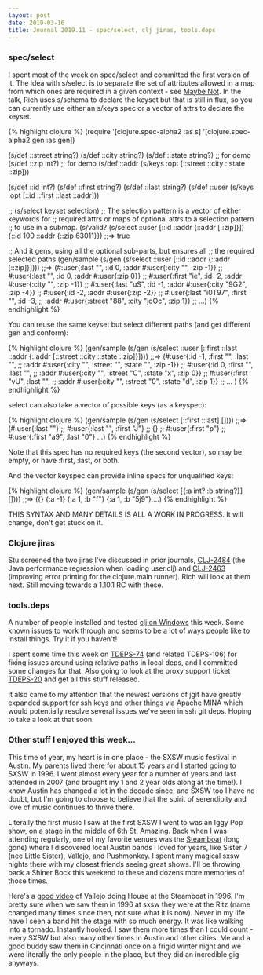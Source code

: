 ```yaml
---
layout: post
date: 2019-03-16
title: Journal 2019.11 - spec/select, clj jiras, tools.deps
---
```


### spec/select

I spent most of the week on spec/select and committed the first version of it. The idea with s/select is to separate the set of attributes allowed in a map from which ones are required in a given context - see [Maybe Not](https://github.com/matthiasn/talk-transcripts/blob/master/Hickey_Rich/MaybeNot.md). In the talk, Rich uses s/schema to declare the keyset but that is still in flux, so you can currently use either an s/keys spec or a vector of attrs to declare the keyset.

{% highlight clojure %}
(require '[clojure.spec-alpha2 :as s] 
         '[clojure.spec-alpha2.gen :as gen])

(s/def ::street string?)
(s/def ::city string?)
(s/def ::state string?) ;; for demo
(s/def ::zip int?)      ;; for demo
(s/def ::addr (s/keys :opt [::street ::city ::state ::zip]))

(s/def ::id int?)
(s/def ::first string?)
(s/def ::last string?)
(s/def ::user (s/keys :opt [::id ::first ::last ::addr]))

;; (s/select keyset selection)
;; The selection pattern is a vector of either keywords for 
;; required attrs or maps of optional attrs to a selection pattern
;; to use in a submap.
(s/valid? (s/select ::user [::id ::addr {::addr [::zip]}]) 
          {::id 100 ::addr {::zip 63011}})
;;=> true

;; And it gens, using all the optional sub-parts, but ensures all
;; the required selected paths
(gen/sample (s/gen (s/select ::user [::id ::addr {::addr [::zip]}])))
;;=> (#:user{:last "", :id 0, :addr #:user{:city "", :zip -1}}
;;    #:user{:last "", :id 0, :addr #:user{:zip 0}}
;;    #:user{:first "ie", :id -2, :addr #:user{:city "", :zip -1}}
;;    #:user{:last "uS", :id -1, :addr #:user{:city "9G2", :zip -4}}
;;    #:user{:id -2, :addr #:user{:zip -2}}
;;    #:user{:last "i0T97", :first "", :id -3, 
;;           :addr #:user{:street "88", :city "joOc", :zip 1}}
;;    ...)
{% endhighlight %}

You can reuse the same keyset but select different paths
(and get different gen and conform):

{% highlight clojure %}
(gen/sample
  (s/gen
    (s/select ::user [::first ::last ::addr
                      {::addr [::street ::city ::state ::zip]}])))
;;=> (#:user{:id -1, :first "", :last "",
;;           :addr #:user{:city "", :street "", :state "", :zip -1}}
;;    #:user{:id 0, :first "", :last "",
;;           :addr #:user{:city "", :street "C", :state "x", :zip 0}}
;;    #:user{:first "vU", :last "",
;;           :addr #:user{:city "", :street "0", :state "d", :zip 1}}
;;    ... )
{% endhighlight %}

select can also take a vector of possible keys (as a keyspec):

{% highlight clojure %}
(gen/sample (s/gen (s/select [::first ::last] [])))
;;=> (#:user{:last ""}
;;    #:user{:last "", :first "J"}
;;    {}
;;    #:user{:first "p"}
;;    #:user{:first "a9", :last "0"} ...)
{% endhighlight %}

Note that this spec has no required keys (the second vector), so may be empty, or have :first, :last, or both.

And the vector keyspec can provide inline specs for unqualified keys:

{% highlight clojure %}
(gen/sample (s/gen (s/select [{:a int? :b string?}] [])))
;;=> ({} {:a -1} {:a 1, :b "f"} {:a 1, :b "5j9"} ...)
{% endhighlight %}

THIS SYNTAX AND MANY DETAILS IS ALL A WORK IN PROGRESS. It will change, don't get stuck on it.

### Clojure jiras

Stu screened the two jiras I've discussed in prior journals, [CLJ-2484](https://dev.clojure.org/jira/browse/CLJ-2484) (the Java performance regression when loading user.clj) and [CLJ-2463](https://dev.clojure.org/jira/browse/CLJ-2463) (improving error printing for the clojure.main runner). Rich will look at them next. Still moving towards a 1.10.1 RC with these.

### tools.deps

A number of people installed and tested [clj on Windows](https://github.com/clojure/tools.deps.alpha/wiki/clj-on-Windows) this week. Some known issues to work through and seems to be a lot of ways people like to install things. Try it if you haven't!

I spent some time this week on [TDEPS-74](https://dev.clojure.org/jira/browse/TDEPS-74) (and related TDEPS-106) for fixing issues around using relative paths in local deps, and I committed some changes for that. Also going to look at the proxy support ticket [TDEPS-20](https://dev.clojure.org/jira/browse/TDEPS-20) and get all this stuff released.

It also came to my attention that the newest versions of jgit have greatly expanded support for ssh keys and other things via Apache MINA which would potentially resolve several issues we've seen in ssh git deps. Hoping to take a look at that soon.

### Other stuff I enjoyed this week...

This time of year, my heart is in one place - the SXSW music festival in Austin. My parents lived there for about 15 years and I started going to SXSW in 1996. I went almost every year for a number of years and last attended in 2007 (and brought my 1 and 2 year olds along at the time!). I know Austin has changed a lot in the decade since, and SXSW too I have no doubt, but I'm going to choose to believe that the spirit of serendipity and love of music continues to thrive there.

Literally the first music I saw at the first SXSW I went to was an Iggy Pop show, on a stage in the middle of 6th St. Amazing. Back when I was attending regularly, one of my favorite venues was the [Steamboat](https://www.austinchronicle.com/music/1999-09-24/74004/) (long gone) where I discovered local Austin bands I loved for years, like Sister 7 (nee Little Sister), Vallejo, and Pushmonkey. I spent many magical sxsw nights there with my closest friends seeing great shows. I'll be throwing back a Shiner Bock this weekend to these and dozens more memories of those times.

Here's a [good video](https://www.youtube.com/watch?v=UUzVCPxEtE0) of Vallejo doing House at the Steamboat in 1996. I'm pretty sure when we saw them in 1996 at sxsw they were at the Ritz (name changed many times since then, not sure what it is now). Never in my life have I seen a band hit the stage with so much energy. It was like walking into a tornado. Instantly hooked. I saw them more times than I could count - every SXSW but also many other times in Austin and other cities. Me and a good buddy saw them in Cincinnati once on a frigid winter night and we were literally the only people in the place, but they did an incredible gig anyways.

